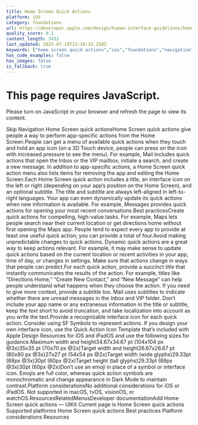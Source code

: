 ```yaml
---
title: Home Screen Quick Actions
platform: iOS
category: foundations
url: https://developer.apple.com/design/human-interface-guidelines/home-screen-quick-actions
quality_score: 0.1
content_length: 3431
last_updated: 2025-07-19T23:19:33.258Z
keywords: ["home screen quick actions","ios","foundations","navigation","interface","design","color"]
has_code_examples: false
has_images: false
is_fallback: true
---
```


# This page requires JavaScript.

Please turn on JavaScript in your browser and refresh the page to view its content.

Skip Navigation Home Screen quick actionsHome Screen quick actions give people a way to perform app-specific actions from the Home Screen.People can get a menu of available quick actions when they touch and hold an app icon (on a 3D Touch device, people can press on the icon with increased pressure to see the menu). For example, Mail includes quick actions that open the Inbox or the VIP mailbox, initiate a search, and create a new message. In addition to app-specific actions, a Home Screen quick action menu also lists items for removing the app and editing the Home Screen.Each Home Screen quick action includes a title, an interface icon on the left or right (depending on your app’s position on the Home Screen), and an optional subtitle. The title and subtitle are always left-aligned in left-to-right languages. Your app can even dynamically update its quick actions when new information is available. For example, Messages provides quick actions for opening your most recent conversations.Best practicesCreate quick actions for compelling, high-value tasks. For example, Maps lets people search near their current location or get directions home without first opening the Maps app. People tend to expect every app to provide at least one useful quick action; you can provide a total of four.Avoid making unpredictable changes to quick actions. Dynamic quick actions are a great way to keep actions relevant. For example, it may make sense to update quick actions based on the current location or recent activities in your app, time of day, or changes in settings. Make sure that actions change in ways that people can predict.For each quick action, provide a succinct title that instantly communicates the results of the action. For example, titles like “Directions Home,” “Create New Contact,” and “New Message” can help people understand what happens when they choose the action. If you need to give more context, provide a subtitle too. Mail uses subtitles to indicate whether there are unread messages in the Inbox and VIP folder. Don’t include your app name or any extraneous information in the title or subtitle, keep the text short to avoid truncation, and take localization into account as you write the text.Provide a recognizable interface icon for each quick action. Consider using SF Symbols to represent actions. If you design your own interface icon, use the Quick Action Icon Template that’s included with Apple Design Resources for iOS and iPadOS and use the following sizes for guidance.Maximum width and height34.67x34.67 pt (104x104 px @3x)35x35 pt (70x70 px @2x)Target width and height26.67x26.67 pt (80x80 px @3x)27x27 pt (54x54 px @2x)Target width (wide glyphs)29.33pt (88px @3x)30pt (60px @2x)Target height (tall glyphs)29.33pt (88px @3x)30pt (60px @2x)Don’t use an emoji in place of a symbol or interface icon. Emojis are full color, whereas quick action symbols are monochromatic and change appearance in Dark Mode to maintain contrast.Platform considerationsNo additional considerations for iOS or iPadOS. Not supported in macOS, tvOS, visionOS, or watchOS.ResourcesRelatedMenusDeveloper documentationAdd Home Screen quick actions — UIKit Current page is Home Screen quick actions Supported platforms Home Screen quick actions Best practices Platform considerations Resources
